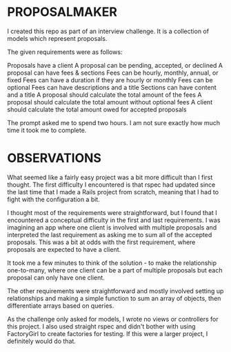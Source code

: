 PROPOSALMAKER
=============

I created this repo as part of an interview challenge. It is a collection of models which represent proposals.

The given requirements were as follows: 

Proposals have a client
A proposal can be pending, accepted, or declined
A proposal can have fees & sections
Fees can be hourly, monthly, annual, or fixed
Fees can have a duration if they are hourly or monthly
Fees can be optional
Fees can have descriptions and a title
Sections can have content and a title
A proposal should calculate the total amount of the fees
A proposal should calculate the total amount without optional fees
A client should calculate the total amount owed for accepted proposals

The prompt asked me to spend two hours. I am not sure exactly how much time it took me to complete. 

OBSERVATIONS
============

What seemed like a fairly easy project was a bit more difficult than I first thought. The first difficulty I encountered is that rspec had updated since the last time that I made a Rails project from scratch, meaning that I had to fight with the configuration a bit. 

I thought most of the requirements were straightforward, but I found that I encountered a conceptual difficulty in the first and last requirements. I was imagining an app where one client is involved with multiple proposals and interpreted the last requirement as asking me to sum all of the accepted proposals. This was a bit at odds with the first requirement, where proposals are expected to have a client. 

It took me a few minutes to think of the solution - to make the relationship one-to-many, where one client can be a part of multiple proposals but each proposal can only have one client. 

The other requirements were straightforward and mostly involved setting up relationships and making a simple function to sum an array of objects, then differentiate arrays based on queries.

As the challenge only asked for models, I wrote no views or controllers for this project. I also used straight rspec and didn't bother with using FactoryGirl to create factories for testing. If this were a larger project, I definitely would do that.